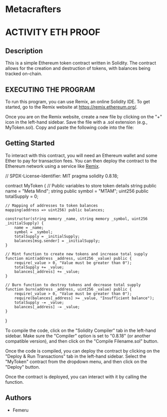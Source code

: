 # Metacrafters

# ACTIVITY ETH PROOF

## Description

This is a simple Ethereum token contract written in Solidity. The contract allows for the creation and destruction of tokens, with balances being tracked on-chain.



## EXECUTING THE PROGRAM
To run this program, you can use Remix, an online Solidity IDE. To get started, go to the Remix website at https://remix.ethereum.org/.

Once you are on the Remix website, create a new file by clicking on the "+" icon in the left-hand sidebar. Save the file with a .sol extension (e.g., MyToken.sol). Copy and paste the following code into the file:

## Getting Started

To interact with this contract, you will need an Ethereum wallet and some Ether to pay for transaction fees. You can then deploy the contract to the Ethereum network using a service like [Remix](https://remix.ethereum.org/).





// SPDX-License-Identifier: MIT
pragma solidity 0.8.18;

contract MyToken {
    // Public variables to store token details
    string public name = "Meta Mind";
    string public symbol = "MTAM";
    uint256 public totalSupply = 0;

    // Mapping of addresses to token balances
    mapping(address => uint256) public balances;

    constructor(string memory _name, string memory _symbol, uint256 _initialSupply) {
        name = _name;
        symbol = _symbol;
        totalSupply = _initialSupply;
        balances[msg.sender] = _initialSupply;
    }

    // Mint function to create new tokens and increase total supply
    function mint(address _address, uint256 _value) public {
        require(_value > 0, "Value must be greater than 0");
        totalSupply += _value;
        balances[_address] += _value;
    }

    // Burn function to destroy tokens and decrease total supply
    function burn(address _address, uint256 _value) public {
        require(_value > 0, "Value must be greater than 0");
        require(balances[_address] >= _value, "Insufficient balance");
        totalSupply -= _value;
        balances[_address] -= _value;
    }
}


To compile the code, click on the "Solidity Compiler" tab in the left-hand sidebar. Make sure the "Compiler" option is set to "0.8.18" (or another compatible version), and then click on the "Compile Filename.sol" button.

Once the code is compiled, you can deploy the contract by clicking on the "Deploy & Run Transactions" tab in the left-hand sidebar. Select the "MyToken" contract from the dropdown menu, and then click on the "Deploy" button.

Once the contract is deployed, you can interact with it by calling the function.

## Authors

- Femeru
